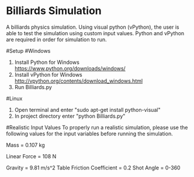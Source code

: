 # Billiards Simulation
A billiards physics simulation. Using visual python (vPython), the user is able to test the simulation using custom input values. Python and vPython are required in order for simulation to run.

#Setup
#Windows
1. Install Python for Windows
https://www.python.org/downloads/windows/
2. Install vPython for Windows
http://vpython.org/contents/download_windows.html
3. Run Billiards.py

#Linux
1. Open terminal and enter "sudo apt-get install python-visual"
2. In project directory enter "python Billiards.py"

#Realistic Input Values
To properly run a realistic simulation, please use the following values for the input variables before running the simulation.

Mass = 0.107 kg

Linear Force = 108 N

Gravity = 9.81 m/s^2
Table Friction Coefficient = 0.2
Shot Angle = 0-360
